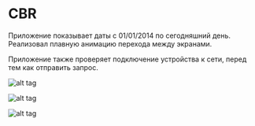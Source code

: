 # CBR

Приложение показывает даты с 01/01/2014 по сегодняшний день. Реализовал плавную анимацию перехода между экранами. 


Приложение также проверяет подключение устройства к сети, перед тем как отправить запрос.


![alt tag](https://drive.google.com/open?id=0B8yqUX9oFE6_SnJNR3ROckU3eVU)


![alt tag](https://drive.google.com/open?id=0B8yqUX9oFE6_RWt1aWxnQnNON0E)


![alt tag](https://drive.google.com/open?id=0B8yqUX9oFE6_RWt1aWxnQnNON0E)
